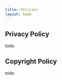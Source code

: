 ```yaml
---
title: Policies
layout: home
---
```


## Privacy Policy

todo

## Copyright Policy

todo
